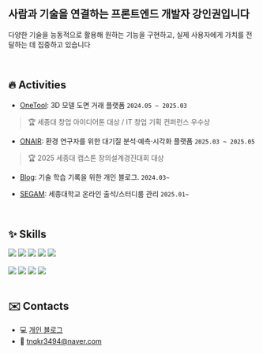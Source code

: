 
## 사람과 기술을 연결하는 프론트엔드 개발자 강인권입니다

다양한 기술을 능동적으로 활용해 원하는 기능을 구현하고, 실제 사용자에게 가치를 전달하는 데 집중하고 있습니다

<br/>

## 🔥 Activities
- [OneTool](https://github.com/likelion-onetool): 3D 모델 도면 거래 플랫폼 `2024.05 ~ 2025.03`
> 🏆 세종대 창업 아이디어톤 대상 / IT 창업 기획 컨퍼런스 우수상

- [ONAIR](https://github.com/GoToSwiss): 환경 연구자를 위한 대기질 분석·예측·시각화 플랫폼 `2025.03 ~ 2025.05`
> 🏆 2025 세종대 캡스톤 창의설계경진대회 대상

- [Blog](https://github.com/tnqkr3494/ecodev-blog): 기술 학습 기록을 위한 개인 블로그. `2024.03~`

- [SEGAM](https://github.com/se-gam): 세종대학교 온라인 출석/스터디룸 관리 `2025.01~`

<br/>

## ✨ Skills
<div>
  <img src="https://img.shields.io/badge/Python-14354C?style=for-the-badge&logo=python&logoColor=white"> 
  <img src="https://img.shields.io/badge/HTML5-E34F26?style=for-the-badge&logo=html5&logoColor=white">
  <img src="https://img.shields.io/badge/CSS3-1572B6?style=for-the-badge&logo=css3&logoColor=white">
  <img src="https://img.shields.io/badge/JavaScript-F7DF1E?style=for-the-badge&logo=JavaScript&logoColor=white">
  <img src="https://img.shields.io/badge/TypeScript-007ACC?style=for-the-badge&logo=typescript&logoColor=white">
  <br/>
  <br/>
  <img src="https://img.shields.io/badge/React-20232A?style=for-the-badge&logo=react&logoColor=61DAFB">
  <img src="https://img.shields.io/badge/Next.js-000?logo=nextdotjs&logoColor=fff&style=for-the-badge">
  <img src="https://img.shields.io/badge/styled--components-DB7093?style=for-the-badge&logo=styled-components&logoColor=white">
  <img src="https://img.shields.io/badge/Tailwind_CSS-38B2AC?style=for-the-badge&logo=tailwind-css&logoColor=white"> 
</div>

<br/>

## ✉️ Contacts
- 💻 [개인 블로그](https://ecodev-blog.vercel.app/)
- 📧 [tnqkr3494@naver.com](mailto:tnqkr3494@naver.com)


